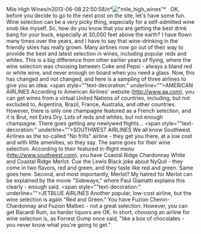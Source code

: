 Mile High Wines/n2013-06-08 22:50:58/n*![\"mile_high_wines\"](\"http://blog.undergroundcellar.com/wp-content/uploads/2013/06/mile_high_wines.png\")*   OK, before you decide to go to the next post on the site, let\'s have some fun. Wine selection can be a very picky thing, especially for a self-admitted wine snob like myself. So, how do you know that you are getting the best drink bang for your buck, especially at 30,000 feet above the earth? I have flown many times over the years, and I have to say that wine-drinking in the friendly skies has really grown. Many airlines now go out of their way to provide the best and latest selection in wines, including popular reds and whites. This is a big difference from other earlier years of flying, where the wine selection was choosing between Coke and Pepsi - always a bland red or white wine, and never enough on board when you need a glass. Now, this has changed and not changed, and here is a sampling of three airlines to give you an idea: <span style="\"text-decoration:" underline="">AMERICAN AIRLINES</span> According to American Airlines\' website (http://www.aa.com), you can get wines from a virtual United Nations of countries, including, but not excluded to, Argentina, Brazil, France, Australia, and other countries. However, there is only one champagne featured as a French selection, and it is Brut, not Extra Dry. Lots of reds and whites, but not enough champagne. There goes getting any newlywed flights... <span style="\"text-decoration:" underline="">SOUTHWEST AIRLINES</span> We all know Southwest Airlines as the so-called \"No frills\" airline - they get you there, at a low cost and with little amenities, so they say. The same goes for their wine selection. According to their featured in-flight menu (http://www.southwest.com), you have Coastal Ridge Chardonnay White and Coastal Ridge Merlot. Cue the Lewis Black joke about NyQuil - they come in two flavors, red and green, and they taste like red and green. Same goes here. Second, and most importantly, Merlot? My hatred for Merlot can be explained by the movie \"Sideways,\" where Paul Giamatti explains this clearly - enough said. <span style="\"text-decoration:" underline="">JETBLUE AIRLINES</span> Another popular, low-cost airline, but the wine selection is again \"Red and Green.\" You have Fuzion Chenin-Chardonnay and Fuzion Malbec - not a great selection. However, you can get Bacardi Rum, so harder liquors are OK. In short, choosing an airline for wine selection is, as Forrest Gump once said, \"like a box of chocolates - you never know what you\'re going to get.\"